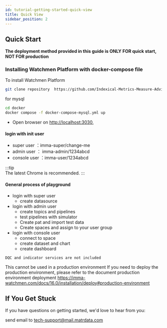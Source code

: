 ```yaml
---
id: tutorial-getting-started-quick-view
title: Quick View
sidebar_position: 2
---
```


## Quick Start

**The deployment method provided in this guide is ONLY FOR quick start, NOT FOR production**

### Installing Watchmen Platform with docker-compose file

To install Watchmen Platform

```bash
git clone repository  https://github.com/Indexical-Metrics-Measure-Advisory/watchmen-quick-start
```

for mysql

```bash
cd docker
docker compose -f docker-compose-mysql.yml up
```

-   Open browser on <http://localhost:3030>,

#### login with init user

-   super user ：imma-super/change-me
-   admin user ： imma-admin/1234abcd
-   console user ：imma-user/1234abcd

:::tip  
The latest Chrome is recommended.
:::

#### General process of playground

-   login with super user
    -   create datasource
-   login with admin user
    -   create topics and pipelines
    -   test pipelines with simulator
    -   Create pat and import test data
    -   Create spaces and assign to your user group
-   login with console user
    -   connect to space
    -   create dataset and chart
    -   create dashboard

```
DQC and indicator services are not included
```

This cannot be used in a production environment
If you need to deploy the production environment, please refer to the document production environment deployment
https://imma-watchmen.com/docs/16.0/installation/deploy#production-environment

## If You Get Stuck

If you have questions on getting started, we'd love to hear from you:

send email to tech-support@mail.matrdata.com
